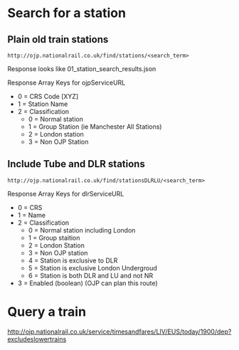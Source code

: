 # Search for a station

## Plain old train stations

``http://ojp.nationalrail.co.uk/find/stations/<search_term>``

Response looks like 01_station_search_results.json

 
 Response Array Keys for ojpServiceURL

  - 0 = CRS Code [XYZ]
  - 1 = Station Name 
  - 2 = Classification
    * 0 = Normal station
    * 1 = Group Station  (ie Manchester All Stations)
    * 2 = London station
    * 3 = Non OJP Station

## Include Tube and DLR stations
  
``http://ojp.nationalrail.co.uk/find/stationsDLRLU/<search_term>``

  Response Array Keys for dlrServiceURL
  - 0 = CRS
  - 1 = Name
  - 2 = Classification
    - 0 = Normal station including London
    - 1 = Group staition 
    - 2 = London Station
    - 3 = Non OJP station
    - 4 = Station is exclusive to DLR
    - 5 = Station is exclusive London Undergroud
    - 6 = Station is both DLR and LU and not NR
  - 3 = Enabled (boolean) (OJP can plan this route)


#  Query a train

http://ojp.nationalrail.co.uk/service/timesandfares/LIV/EUS/today/1900/dep?excludeslowertrains
